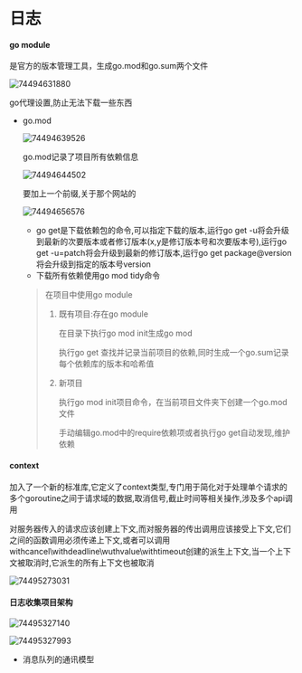 #  日志

####  go module

是官方的版本管理工具，生成go.mod和go.sum两个文件

![74494631880](C:\Users\zxh\Desktop\前端\go基础\日志\日志自动读取.assets\1744946318809.png)

go代理设置,防止无法下载一些东西

- go.mod

  ![74494639526](C:\Users\zxh\Desktop\前端\go基础\日志\日志自动读取.assets\1744946395268.png)

  go.mod记录了项目所有依赖信息

  ![74494644502](C:\Users\zxh\Desktop\前端\go基础\日志\日志自动读取.assets\1744946445028.png)

  要加上一个前缀,关于那个网站的

  ![74494656576](C:\Users\zxh\Desktop\前端\go基础\日志\日志自动读取.assets\1744946565768.png)

  - go get是下载依赖包的命令,可以指定下载的版本,运行go get -u将会升级到最新的次要版本或者修订版本(x,y是修订版本号和次要版本号),运行go get -u=patch将会升级到最新的修订版本,运行go get package@version将会升级到指定的版本号version
  - 下载所有依赖使用go mod tidy命令

  > 在项目中使用go module
  >
  > 1. 既有项目:存在go module
  >
  >    在目录下执行go mod init生成go mod
  >
  >    执行go get 查找并记录当前项目的依赖,同时生成一个go.sum记录每个依赖库的版本和哈希值
  >
  > 2. 新项目
  >
  >    执行go mod init项目命令，在当前项目文件夹下创建一个go.mod文件
  >
  >    手动编辑go.mod中的require依赖项或者执行go get自动发现,维护依赖



####  context

加入了一个新的标准库,它定义了context类型,专门用于简化对于处理单个请求的多个goroutine之间于请求域的数据,取消信号,截止时间等相关操作,涉及多个api调用

对服务器传入的请求应该创建上下文,而对服务器的传出调用应该接受上下文,它们之间的函数调用必须传递上下文,或者可以调用withcancel\withdeadline\wuthvalue\withtimeout创建的派生上下文,当一个上下文被取消时,它派生的所有上下文也被取消

![74495273031](C:\Users\zxh\Desktop\前端\go基础\日志\日志自动读取.assets\1744952730317.png)







#### 日志收集项目架构

![74495327140](C:\Users\zxh\Desktop\前端\go基础\日志\日志自动读取.assets\1744953271408.png)

![74495327993](C:\Users\zxh\Desktop\前端\go基础\日志\日志自动读取.assets\1744953279939.png)



- 消息队列的通讯模型

  ​



















